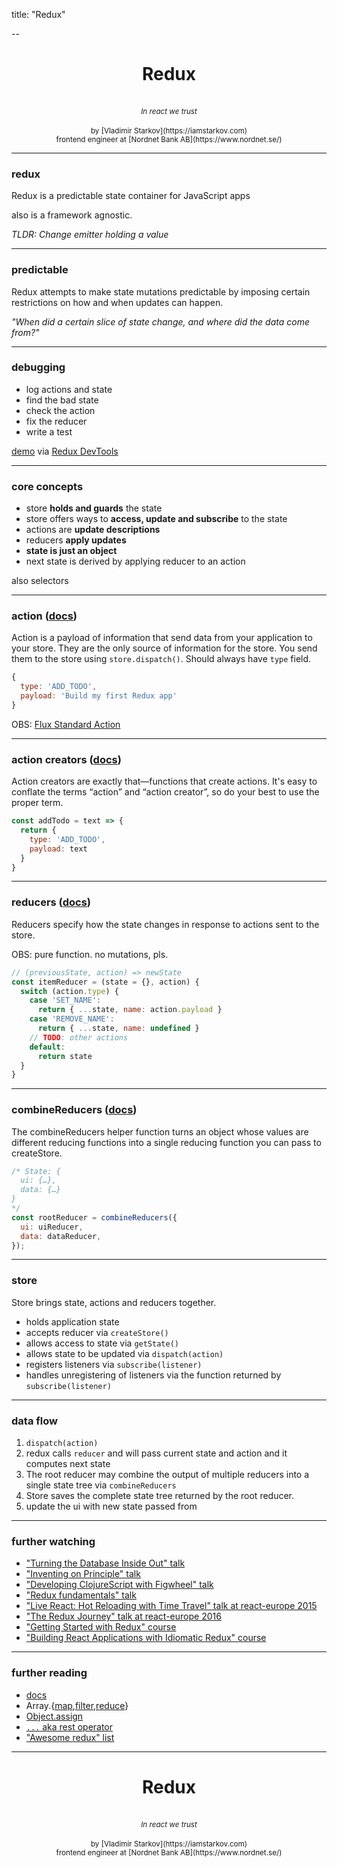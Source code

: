 title: "Redux"

--

<center>
  <h1>Redux</h1>
  <br />
  <small>
    <i>In react we trust</i>
  </small>
  <br />
  <br />
  <small>
    by [Vladimir Starkov](https://iamstarkov.com)
    <br>
    frontend engineer at [Nordnet Bank AB](https://www.nordnet.se/)
  </small>
</center>

---

### redux

Redux is a predictable state container for JavaScript apps

also is a framework agnostic.

*TLDR: Change emitter holding a value*

---

### predictable

Redux attempts to make state mutations predictable by imposing certain restrictions on how and when updates can happen.

*"When did a certain slice of state change, and where did the data come from?"*

---

### debugging

* log actions and state
* find the bad state
* check the action
* fix the reducer
* write a test

[demo](http://argelius.github.io/react-onsenui-redux-weather/) via [Redux DevTools](https://chrome.google.com/webstore/detail/redux-devtools/lmhkpmbekcpmknklioeibfkpmmfibljd)

---

### core concepts

* store **holds and guards** the state
* store offers ways to **access, update and subscribe** to the state
* actions are **update descriptions**
* reducers **apply updates**
* **state is just an object**
* next state is derived by applying reducer to an action

also selectors

---

### action ([docs](https://redux.js.org/basics/actions))

Action is a payload of information that send data from your application to your store. They are the only source of information for the store. You send them to the store using `store.dispatch()`. Should always have `type` field.

```js
{
  type: 'ADD_TODO',
  payload: 'Build my first Redux app'
}
```

OBS: [Flux Standard Action](https://github.com/acdlite/flux-standard-action/)

---

### action creators ([docs](https://redux.js.org/basics/actions#action-creators))

Action creators are exactly that—functions that create actions. It's easy to conflate the terms “action” and “action creator”, so do your best to use the proper term.

```js
const addTodo = text => {
  return {
    type: 'ADD_TODO',
    payload: text
  }
}
```

---

### reducers ([docs](https://redux.js.org/basics/reducers))

Reducers specify how the state changes in response to actions sent to the store.

OBS: pure function. no mutations, pls.

```js
// (previousState, action) => newState
const itemReducer = (state = {}, action) {
  switch (action.type) {
    case 'SET_NAME':
      return { ...state, name: action.payload }
    case 'REMOVE_NAME':
      return { ...state, name: undefined }
    // TODO: other actions
    default:
      return state
  }
}
```

---

### combineReducers ([docs](https://redux.js.org/api-reference/combinereducers))

The combineReducers helper function turns an object whose values are different reducing functions into a single reducing function you can pass to createStore.

```js
/* State: {
  ui: {…},
  data: {…}
}
*/
const rootReducer = combineReducers({
  ui: uiReducer,
  data: dataReducer,
});
```

---

### store

Store brings state, actions and reducers together.

* holds application state
* accepts reducer via `createStore()`
* allows access to state via `getState()`
* allows state to be updated via `dispatch(action)`
* registers listeners via `subscribe(listener)`
* handles unregistering of listeners via the function returned by `subscribe(listener)`

---

### data flow

1. `dispatch(action)`
2. redux calls `reducer` and will pass current state and action and it computes next state
3. The root reducer may combine the output of multiple reducers into a single state tree via `combineReducers`
4. Store saves the complete state tree returned by the root reducer.
5. update the ui with new state passed from

---

### further watching

* ["Turning the Database Inside Out" talk](https://www.youtube.com/watch?v=fU9hR3kiOK0)
* ["Inventing on Principle" talk](https://vimeo.com/36579366)
* ["Developing ClojureScript with Figwheel" talk](https://www.youtube.com/watch?v=j-kj2qwJa_E)
* ["Redux fundamentals" talk](https://www.youtube.com/watch?v=ewelU8WHXQ4)
* ["Live React: Hot Reloading with Time Travel" talk at react-europe 2015](https://www.youtube.com/watch?v=xsSnOQynTHs)
* ["The Redux Journey" talk at react-europe 2016](https://www.youtube.com/watch?v=uvAXVMwHJXU)
* ["Getting Started with Redux" course](https://egghead.io/courses/getting-started-with-redux)
* ["Building React Applications with Idiomatic Redux" course](https://egghead.io/courses/building-react-applications-with-idiomatic-redux)

---

### further reading

* [docs](https://redux.js.org/)
* Array.{[map](https://developer.mozilla.org/en-US/docs/Web/JavaScript/Reference/Global_Objects/Array/map),[filter](https://developer.mozilla.org/en-US/docs/Web/JavaScript/Reference/Global_Objects/Array/filter),[reduce](https://developer.mozilla.org/en-US/docs/Web/JavaScript/Reference/Global_Objects/Array/reduce)}
* [Object.assign](https://developer.mozilla.org/en-US/docs/Web/JavaScript/Reference/Global_Objects/Object/assign)
* [`...` aka rest operator](https://developer.mozilla.org/en-US/docs/Web/JavaScript/Reference/Operators/Spread_syntax)
* ["Awesome redux" list](https://github.com/xgrommx/awesome-redux)

---

<center>
  <h1>Redux</h1>
  <br />
  <small>
    <i>In react we trust</i>
  </small>
  <br />
  <br />
  <small>
    by [Vladimir Starkov](https://iamstarkov.com)
    <br>
    frontend engineer at [Nordnet Bank AB](https://www.nordnet.se/)
  </small>
</center>
